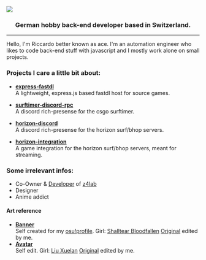 
![](https://osu.xace.ch/banner.png)
<p align="center">
         <h3 align="center">
	      German hobby back-end developer based in Switzerland. 
     </h3>
</p>

---
Hello, I'm Riccardo better known as ace.  I'm an automation engineer who likes to code back-end stuff with javascript and I mostly work alone on small projects. 

### Projects I care a little bit about:

- [**express-fastdl**](https://github.com/13ace37/express-fastdl)  
  A lightweight, express.js based fastdl host for source games.

- [**surftimer-discord-rpc**](https://github.com/13ace37/surftimer-discord-rpc)  
  A discord rich-presense for the csgo surftimer.

- [**horizon-discord**](https://github.com/13ace37/horizon-discord)  
  A discord rich-presense for the horizon surf/bhop servers.

- [**horizon-integration**](https://github.com/13ace37/horizon-integration)  
  A game integration for the horizon surf/bhop servers, meant for streaming.

### Some irrelevant infos:

- Co-Owner & [Developer](https://z4lab.com/github) of [z4lab](https://z4lab.com)
- Designer
- Anime addict



#### Art reference
- [**Banner**](https://osu.xace.ch/banner.png)  
  Self created for my [osu!profile](https://osu.xace.ch). Girl: [Shalltear Bloodfallen](https://overlordmaruyama.fandom.com/wiki/Shalltear_Bloodfallen) [Original](https://osu.xace.ch/src/shalltear.jpg) edited by me.
- [**Avatar**](https://osu.xace.ch/pp.png)  
  Self edit. Girl: [Liu Xuelan](https://darwins-game.fandom.com/wiki/Liu_Xuelan) [Original](https://osu.xace.ch/src/xuelan.jpg) edited by me.
  
